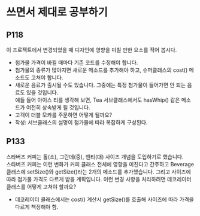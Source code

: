 # 쓰면서 제대로 공부하기

## P118
이 프로젝트에서 변경되었을 때 디자인에 영향을 미칠 만한 요소를 적어 봅시다.
* 첨가물 가격이 바뀔 때마다 기존 코드를 수정해야 합니다.
* 첨가물의 종류가 많아지면 새로운 메소드를 추가해야 하고, 슈퍼클래스의 cost() 메소드도 고쳐야 합니다.
* 새로운 음료가 출시될 수도 있습니다. 그중에는 특정 첨가물이 들어가면 안 되는 음료도 있을 것입니다.     
예들 들어 아이스 티를 생각해 보면, Tea 서브클래스에서도 hasWhip() 같은 메소드가 여전히 상속받게 될 것입니다.
* 고객이 더블 모카를 주문하면 어떻게 될까요?
* 작성: 서브클래스의 설명이 첨가물에 따라 복잡하게 구성된다.  

## P133
스타버즈 커피는 톨(소), 그란데(중), 벤티(대) 사이즈 개념을 도입하기로 했습니다.    
스타버즈 커피는 이런 변화가 커피 클래스 전체에 영향을 미친다고 간주하고 Beverage 클래스에 setSize()와 getSize()라는 2개의 메소드를 추가했습니다. 그리고 사이즈에 따라 첨가물 가격도 다르게 받을 계획입니다.
이런 변경 사항을 처리하려면 데코레이터 클래스를 어떻게 고쳐야 할까요?
* 데코레이터 클래스에서는 cost() 계산시 getSize()를 호출해 사이즈에 따라 가격을 다르게 책정해야 함.